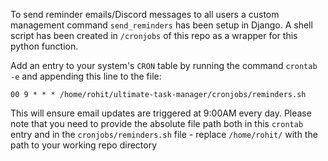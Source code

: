 To send reminder emails/Discord messages to all users a custom management command `send_reminders` has been setup in Django. A shell script has been created in `/cronjobs` of this repo as a wrapper for this python function.

Add an entry to your system's `CRON` table by running the command `crontab -e` and appending this line to the file:

```
00 9 * * * /home/rohit/ultimate-task-manager/cronjobs/reminders.sh
```

This will ensure email updates are triggered at 9:00AM every day. Please note that you need to provide the absolute file path both in this `crontab` entry and in the `cronjobs/reminders.sh` file - replace `/home/rohit/` with the path to your working repo directory